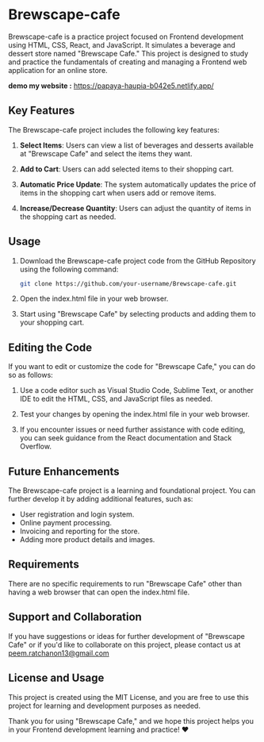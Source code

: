 # Brewscape-cafe

Brewscape-cafe is a practice project focused on Frontend development using HTML, CSS, React, and JavaScript. It simulates a beverage and dessert store named "Brewscape Cafe." This project is designed to study and practice the fundamentals of creating and managing a Frontend web application for an online store.

**demo my website :**  https://papaya-haupia-b042e5.netlify.app/

## Key Features

The Brewscape-cafe project includes the following key features:

1. **Select Items**: Users can view a list of beverages and desserts available at "Brewscape Cafe" and select the items they want.

2. **Add to Cart**: Users can add selected items to their shopping cart.

3. **Automatic Price Update**: The system automatically updates the price of items in the shopping cart when users add or remove items.

4. **Increase/Decrease Quantity**: Users can adjust the quantity of items in the shopping cart as needed.

## Usage

1. Download the Brewscape-cafe project code from the GitHub Repository using the following command:

   ```bash
   git clone https://github.com/your-username/Brewscape-cafe.git

2. Open the index.html file in your web browser.

3. Start using "Brewscape Cafe" by selecting products and adding them to your shopping cart.

## Editing the Code
If you want to edit or customize the code for "Brewscape Cafe," you can do so as follows:

1. Use a code editor such as Visual Studio Code, Sublime Text, or another IDE to edit the HTML, CSS, and JavaScript files as needed.

2. Test your changes by opening the index.html file in your web browser.

3. If you encounter issues or need further assistance with code editing, you can seek guidance from the React documentation and Stack Overflow.

## Future Enhancements
The Brewscape-cafe project is a learning and foundational project. You can further develop it by adding additional features, such as:

- User registration and login system.
- Online payment processing.
- Invoicing and reporting for the store.
- Adding more product details and images.
## Requirements
There are no specific requirements to run "Brewscape Cafe" other than having a web browser that can open the index.html file.

## Support and Collaboration
If you have suggestions or ideas for further development of "Brewscape Cafe" or if you'd like to collaborate on this project, please contact us at peem.ratchanon13@gmail.com

## License and Usage
This project is created using the MIT License, and you are free to use this project for learning and development purposes as needed.

Thank you for using "Brewscape Cafe," and we hope this project helps you in your Frontend development learning and practice! :heart:
